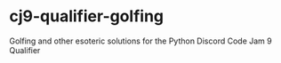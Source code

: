 # cj9-qualifier-golfing
 Golfing and other esoteric solutions for the Python Discord Code Jam 9 Qualifier
